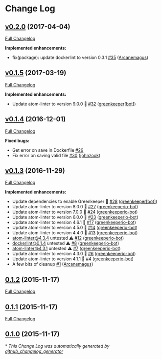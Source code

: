 # Change Log

## [v0.2.0](https://github.com/AtomLinter/linter-docker/tree/v0.2.0) (2017-04-04)
[Full Changelog](https://github.com/AtomLinter/linter-docker/compare/v0.1.5...v0.2.0)

**Implemented enhancements:**

- fix\(package\): update dockerlint to version 0.3.1 [\#35](https://github.com/AtomLinter/linter-docker/pull/35) ([Arcanemagus](https://github.com/Arcanemagus))

## [v0.1.5](https://github.com/AtomLinter/linter-docker/tree/v0.1.5) (2017-03-19)
[Full Changelog](https://github.com/AtomLinter/linter-docker/compare/v0.1.4...v0.1.5)

**Implemented enhancements:**

- Update atom-linter to version 9.0.0 🚀 [\#32](https://github.com/AtomLinter/linter-docker/pull/32) ([greenkeeper[bot]](https://github.com/apps/greenkeeper))

## [v0.1.4](https://github.com/AtomLinter/linter-docker/tree/v0.1.4) (2016-12-01)
[Full Changelog](https://github.com/AtomLinter/linter-docker/compare/v0.1.3...v0.1.4)

**Fixed bugs:**

- Get error on save in Dockerfile [\#29](https://github.com/AtomLinter/linter-docker/issues/29)
- Fix error on saving valid file [\#30](https://github.com/AtomLinter/linter-docker/pull/30) ([johnzook](https://github.com/johnzook))

## [v0.1.3](https://github.com/AtomLinter/linter-docker/tree/v0.1.3) (2016-11-29)
[Full Changelog](https://github.com/AtomLinter/linter-docker/compare/0.1.2...v0.1.3)

**Implemented enhancements:**

- Update dependencies to enable Greenkeeper 🌴 [\#28](https://github.com/AtomLinter/linter-docker/pull/28) ([greenkeeper[bot]](https://github.com/apps/greenkeeper))
- Update atom-linter to version 8.0.0 🚀 [\#27](https://github.com/AtomLinter/linter-docker/pull/27) ([greenkeeperio-bot](https://github.com/greenkeeperio-bot))
- Update atom-linter to version 7.0.0 🚀 [\#24](https://github.com/AtomLinter/linter-docker/pull/24) ([greenkeeperio-bot](https://github.com/greenkeeperio-bot))
- Update atom-linter to version 6.0.0 🚀 [\#23](https://github.com/AtomLinter/linter-docker/pull/23) ([greenkeeperio-bot](https://github.com/greenkeeperio-bot))
- Update atom-linter to version 4.6.1 🚀 [\#17](https://github.com/AtomLinter/linter-docker/pull/17) ([greenkeeperio-bot](https://github.com/greenkeeperio-bot))
- Update atom-linter to version 4.5.0 🚀 [\#14](https://github.com/AtomLinter/linter-docker/pull/14) ([greenkeeperio-bot](https://github.com/greenkeeperio-bot))
- Update atom-linter to version 4.4.0 🚀 [\#13](https://github.com/AtomLinter/linter-docker/pull/13) ([greenkeeperio-bot](https://github.com/greenkeeperio-bot))
- atom-linter@4.3.4 untested ⚠️ [\#12](https://github.com/AtomLinter/linter-docker/pull/12) ([greenkeeperio-bot](https://github.com/greenkeeperio-bot))
- dockerlint@0.1.4 untested ⚠️ [\#8](https://github.com/AtomLinter/linter-docker/pull/8) ([greenkeeperio-bot](https://github.com/greenkeeperio-bot))
- atom-linter@4.3.1 untested ⚠️ [\#7](https://github.com/AtomLinter/linter-docker/pull/7) ([greenkeeperio-bot](https://github.com/greenkeeperio-bot))
- Update atom-linter to version 4.3.0 🚀 [\#6](https://github.com/AtomLinter/linter-docker/pull/6) ([greenkeeperio-bot](https://github.com/greenkeeperio-bot))
- Update atom-linter to version 4.1.1 🚀 [\#4](https://github.com/AtomLinter/linter-docker/pull/4) ([greenkeeperio-bot](https://github.com/greenkeeperio-bot))
- A few bits of cleanup [\#1](https://github.com/AtomLinter/linter-docker/pull/1) ([Arcanemagus](https://github.com/Arcanemagus))

## [0.1.2](https://github.com/AtomLinter/linter-docker/tree/0.1.2) (2015-11-17)
[Full Changelog](https://github.com/AtomLinter/linter-docker/compare/0.1.1...0.1.2)

## [0.1.1](https://github.com/AtomLinter/linter-docker/tree/0.1.1) (2015-11-17)
[Full Changelog](https://github.com/AtomLinter/linter-docker/compare/0.1.0...0.1.1)

## [0.1.0](https://github.com/AtomLinter/linter-docker/tree/0.1.0) (2015-11-17)


\* *This Change Log was automatically generated by [github_changelog_generator](https://github.com/skywinder/Github-Changelog-Generator)*